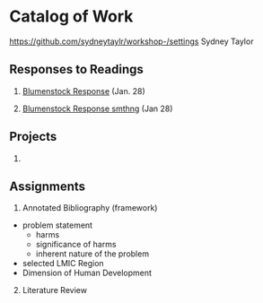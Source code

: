 # Catalog of Work
https://github.com/sydneytaylr/workshop-/settings
Sydney Taylor 

## Responses to Readings 

1. [Blumenstock Response](https://sydneytaylr.github.io/workshop1/) (Jan. 28) 

2. [Blumenstock Response smthng](https://sydneytaylr.github.io/workshop1/blumenstock/) (Jan 28) 

## Projects 

1. 

## Assignments 

1. Annotated Bibliography (framework) 
  - problem statement 
    - harms
    - significance of harms 
    - inherent nature of the problem 
  - selected LMIC Region 
  - Dimension of Human Development 

2. Literature Review 
